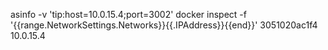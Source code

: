 asinfo -v 'tip:host=10.0.15.4;port=3002'
docker inspect   -f '{{range.NetworkSettings.Networks}}{{.IPAddress}}{{end}}' 3051020ac1f4
10.0.15.4